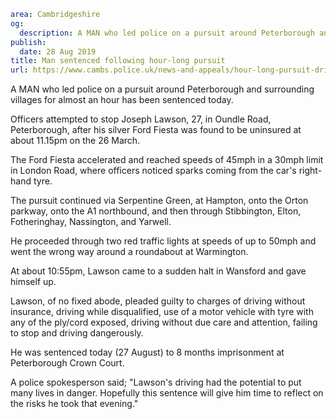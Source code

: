 ```yaml
area: Cambridgeshire
og:
  description: A MAN who led police on a pursuit around Peterborough and surrounding villages for almost an hour has been sentenced today.
publish:
  date: 28 Aug 2019
title: Man sentenced following hour-long pursuit
url: https://www.cambs.police.uk/news-and-appeals/hour-long-pursuit-driver-jailed
```

A MAN who led police on a pursuit around Peterborough and surrounding villages for almost an hour has been sentenced today.

Officers attempted to stop Joseph Lawson, 27, in Oundle Road, Peterborough, after his silver Ford Fiesta was found to be uninsured at about 11.15pm on the 26 March.

The Ford Fiesta accelerated and reached speeds of 45mph in a 30mph limit in London Road, where officers noticed sparks coming from the car's right-hand tyre.

The pursuit continued via Serpentine Green, at Hampton, onto the Orton parkway, onto the A1 northbound, and then through Stibbington, Elton, Fotheringhay, Nassington, and Yarwell.

He proceeded through two red traffic lights at speeds of up to 50mph and went the wrong way around a roundabout at Warmington.

At about 10:55pm, Lawson came to a sudden halt in Wansford and gave himself up.

Lawson, of no fixed abode, pleaded guilty to charges of driving without insurance, driving while disqualified, use of a motor vehicle with tyre with any of the ply/cord exposed, driving without due care and attention, failing to stop and driving dangerously.

He was sentenced today (27 August) to 8 months imprisonment at Peterborough Crown Court.

A police spokesperson said; "Lawson's driving had the potential to put many lives in danger. Hopefully this sentence will give him time to reflect on the risks he took that evening."
